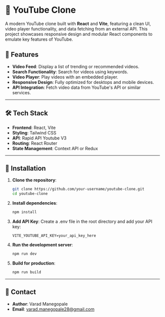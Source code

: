 # 🎥 YouTube Clone

A modern YouTube clone built with **React** and **Vite**, featuring a clean UI, video player functionality, and data fetching from an external API. This project showcases responsive design and modular React components to emulate key features of YouTube.

## 🚀 Features

- **Video Feed**: Display a list of trending or recommended videos.
- **Search Functionality**: Search for videos using keywords.
- **Video Player**: Play videos with an embedded player.
- **Responsive Design**: Fully optimized for desktops and mobile devices.
- **API Integration**: Fetch video data from YouTube's API or similar services.

---

## 🛠️ Tech Stack

- **Frontend**: React, Vite
- **Styling**: Tailwind CSS
- **API**: Rapid API Youtube V3
- **Routing**: React Router
- **State Management**: Context API or Redux

---

## 🌟 Installation

1. **Clone the repository**:
   ```bash
   git clone https://github.com/your-username/youtube-clone.git
   cd youtube-clone
   ```

2. **Install dependencies**:
   ```bash
   npm install
   ```

3. **Add API Key**:
   Create a .env file in the root directory and add your API key:
     ```
     VITE_YOUTUBE_API_KEY=your_api_key_here
     ```

4. **Run the development server**:
   ```bash
   npm run dev
   ```

5. **Build for production**:
   ```bash
   npm run build
   ```
---

## 📧 Contact

- **Author**: Varad Manegopale
- **Email**: varad.manegopale28@gmail.com

